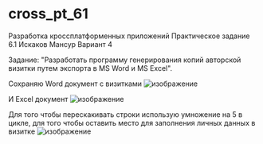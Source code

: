 # cross_pt_61
Разработка кроссплатформенных приложений Практическое задание 6.1 Искаков Мансур Вариант 4

Задание: "Разработать программу генерирования копий авторской визитки путем экспорта в MS Word и MS Excel".

Сохраняю Word документ с визитками 
![изображение](https://user-images.githubusercontent.com/51114487/211935956-88ae94a8-ca66-4160-9cbd-9bb341088efe.png)

И Excel документ
![изображение](https://user-images.githubusercontent.com/51114487/211936035-c733d618-f757-4144-a071-ee0c7d428f73.png)

Для того чтобы перескакивать строки использую умножение на 5 в цикле, для того чтобы оставить место для заполнения личных данных в визитке
![изображение](https://user-images.githubusercontent.com/51114487/211935792-bef88095-95c0-4bb2-a6f2-b87744484b30.png)

